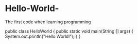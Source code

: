# Hello-World-
The first code when learning programming 

public class HelloWorld {
  public static void main(String [] args) {
    System.out.println("Hello World!");
  }
}

